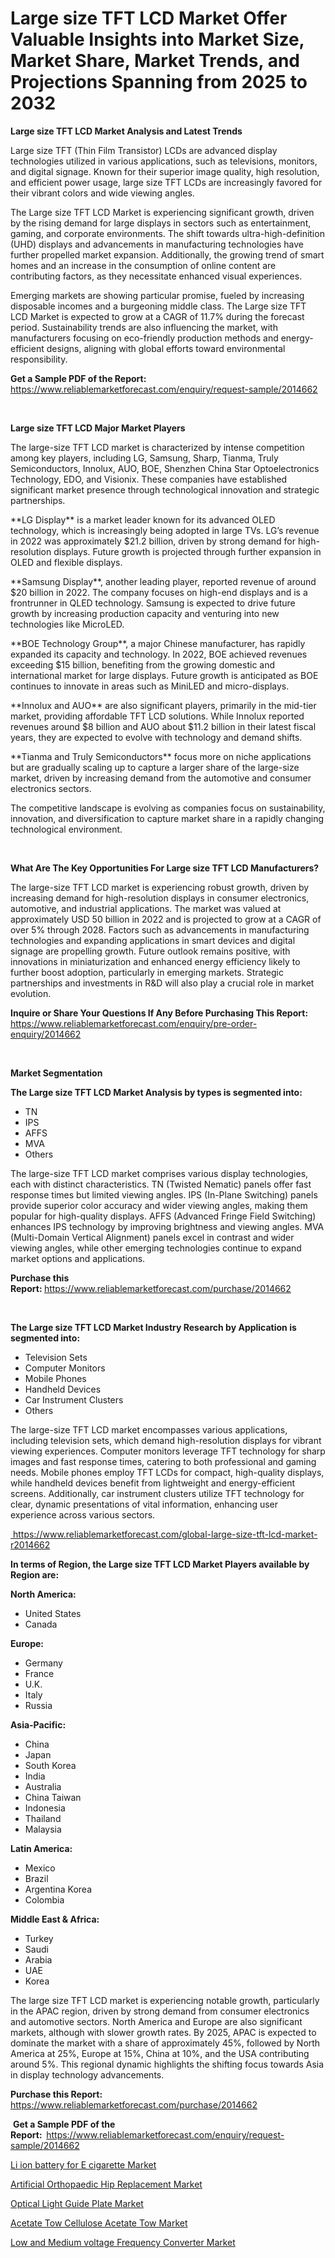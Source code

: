 <p><h1>Large size TFT LCD Market Offer Valuable Insights into Market Size, Market Share, Market Trends, and Projections Spanning from 2025 to 2032</h1></p><p><strong>Large size TFT LCD Market Analysis and Latest Trends</strong></p>
<p><p>Large size TFT (Thin Film Transistor) LCDs are advanced display technologies utilized in various applications, such as televisions, monitors, and digital signage. Known for their superior image quality, high resolution, and efficient power usage, large size TFT LCDs are increasingly favored for their vibrant colors and wide viewing angles. </p><p>The Large size TFT LCD Market is experiencing significant growth, driven by the rising demand for large displays in sectors such as entertainment, gaming, and corporate environments. The shift towards ultra-high-definition (UHD) displays and advancements in manufacturing technologies have further propelled market expansion. Additionally, the growing trend of smart homes and an increase in the consumption of online content are contributing factors, as they necessitate enhanced visual experiences.</p><p>Emerging markets are showing particular promise, fueled by increasing disposable incomes and a burgeoning middle class. The Large size TFT LCD Market is expected to grow at a CAGR of 11.7% during the forecast period. Sustainability trends are also influencing the market, with manufacturers focusing on eco-friendly production methods and energy-efficient designs, aligning with global efforts toward environmental responsibility.</p></p>
<p><strong>Get a Sample PDF of the Report:&nbsp;</strong> <a href="https://www.reliablemarketforecast.com/enquiry/request-sample/2014662?utm_campaign=1134&utm_medium=2&utm_source=Github&utm_content=ia&utm_term=29032025&utm_id=large-size-tft-lcd">https://www.reliablemarketforecast.com/enquiry/request-sample/2014662</a></p>
<p>&nbsp;</p>
<p><strong>Large size TFT LCD Major Market Players</strong></p>
<p><p>The large-size TFT LCD market is characterized by intense competition among key players, including LG, Samsung, Sharp, Tianma, Truly Semiconductors, Innolux, AUO, BOE, Shenzhen China Star Optoelectronics Technology, EDO, and Visionix. These companies have established significant market presence through technological innovation and strategic partnerships.</p><p>**LG Display** is a market leader known for its advanced OLED technology, which is increasingly being adopted in large TVs. LG’s revenue in 2022 was approximately $21.2 billion, driven by strong demand for high-resolution displays. Future growth is projected through further expansion in OLED and flexible displays.</p><p>**Samsung Display**, another leading player, reported revenue of around $20 billion in 2022. The company focuses on high-end displays and is a frontrunner in QLED technology. Samsung is expected to drive future growth by increasing production capacity and venturing into new technologies like MicroLED.</p><p>**BOE Technology Group**, a major Chinese manufacturer, has rapidly expanded its capacity and technology. In 2022, BOE achieved revenues exceeding $15 billion, benefiting from the growing domestic and international market for large displays. Future growth is anticipated as BOE continues to innovate in areas such as MiniLED and micro-displays.</p><p>**Innolux and AUO** are also significant players, primarily in the mid-tier market, providing affordable TFT LCD solutions. While Innolux reported revenues around $8 billion and AUO about $11.2 billion in their latest fiscal years, they are expected to evolve with technology and demand shifts.</p><p>**Tianma and Truly Semiconductors** focus more on niche applications but are gradually scaling up to capture a larger share of the large-size market, driven by increasing demand from the automotive and consumer electronics sectors.</p><p>The competitive landscape is evolving as companies focus on sustainability, innovation, and diversification to capture market share in a rapidly changing technological environment.</p></p>
<p>&nbsp;</p>
<p><strong>What Are The Key Opportunities For Large size TFT LCD Manufacturers?</strong></p>
<p><p>The large-size TFT LCD market is experiencing robust growth, driven by increasing demand for high-resolution displays in consumer electronics, automotive, and industrial applications. The market was valued at approximately USD 50 billion in 2022 and is projected to grow at a CAGR of over 5% through 2028. Factors such as advancements in manufacturing technologies and expanding applications in smart devices and digital signage are propelling growth. Future outlook remains positive, with innovations in miniaturization and enhanced energy efficiency likely to further boost adoption, particularly in emerging markets. Strategic partnerships and investments in R&D will also play a crucial role in market evolution.</p></p>
<p><strong>Inquire or Share Your Questions If Any Before Purchasing This Report:</strong> <a href="https://www.reliablemarketforecast.com/enquiry/pre-order-enquiry/2014662?utm_campaign=1134&utm_medium=2&utm_source=Github&utm_content=ia&utm_term=29032025&utm_id=large-size-tft-lcd">https://www.reliablemarketforecast.com/enquiry/pre-order-enquiry/2014662</a></p>
<p>&nbsp;</p>
<p><strong>Market Segmentation</strong></p>
<p><strong>The Large size TFT LCD Market Analysis by types is segmented into:</strong></p>
<p><ul><li>TN</li><li>IPS</li><li>AFFS</li><li>MVA</li><li>Others</li></ul></p>
<p><p>The large-size TFT LCD market comprises various display technologies, each with distinct characteristics. TN (Twisted Nematic) panels offer fast response times but limited viewing angles. IPS (In-Plane Switching) panels provide superior color accuracy and wider viewing angles, making them popular for high-quality displays. AFFS (Advanced Fringe Field Switching) enhances IPS technology by improving brightness and viewing angles. MVA (Multi-Domain Vertical Alignment) panels excel in contrast and wider viewing angles, while other emerging technologies continue to expand market options and applications.</p></p>
<p><strong>Purchase this Report:&nbsp;</strong><a href="https://www.reliablemarketforecast.com/purchase/2014662?utm_campaign=1134&utm_medium=2&utm_source=Github&utm_content=ia&utm_term=29032025&utm_id=large-size-tft-lcd">https://www.reliablemarketforecast.com/purchase/2014662</a></p>
<p>&nbsp;</p>
<p><strong>The Large size TFT LCD Market Industry Research by Application is segmented into:</strong></p>
<p><ul><li>Television Sets</li><li>Computer Monitors</li><li>Mobile Phones</li><li>Handheld Devices</li><li>Car Instrument Clusters</li><li>Others</li></ul></p>
<p><p>The large-size TFT LCD market encompasses various applications, including television sets, which demand high-resolution displays for vibrant viewing experiences. Computer monitors leverage TFT technology for sharp images and fast response times, catering to both professional and gaming needs. Mobile phones employ TFT LCDs for compact, high-quality displays, while handheld devices benefit from lightweight and energy-efficient screens. Additionally, car instrument clusters utilize TFT technology for clear, dynamic presentations of vital information, enhancing user experience across various sectors.</p></p>
<p><a href="https://www.reliablemarketforecast.com/global-large-size-tft-lcd-market-r2014662?utm_campaign=1134&utm_medium=2&utm_source=Github&utm_content=ia&utm_term=29032025&utm_id=large-size-tft-lcd">&nbsp;https://www.reliablemarketforecast.com/global-large-size-tft-lcd-market-r2014662</a></p>
<p><strong>In terms of Region, the Large size TFT LCD Market Players available by Region are:</strong></p>
<p>
    <p> <strong> North America: </strong>
        <ul>
            <li>United States</li>
            <li>Canada</li>
        </ul>
        </p> 
    <p> <strong> Europe: </strong>
        <ul>
            <li>Germany</li>
            <li>France</li>
            <li>U.K.</li>
            <li>Italy</li>
            <li>Russia</li>
        </ul>
        </p> 
    <p> <strong> Asia-Pacific: </strong>
        <ul>
            <li>China</li>
            <li>Japan</li>
            <li>South Korea</li>
            <li>India</li>
            <li>Australia</li>
            <li>China Taiwan</li>
            <li>Indonesia</li>
            <li>Thailand</li>
            <li>Malaysia</li>
        </ul>
        </p> 
    <p> <strong> Latin America: </strong>
        <ul>
            <li>Mexico</li>
            <li>Brazil</li>
            <li>Argentina Korea</li>
            <li>Colombia</li>
        </ul>
        </p> 
    <p> <strong> Middle East & Africa: </strong>
        <ul>
            <li>Turkey</li>
            <li>Saudi</li>
            <li>Arabia</li>
            <li>UAE</li>
            <li>Korea</li>
        </ul>
    </p>
    </p>
<p><p>The large size TFT LCD market is experiencing notable growth, particularly in the APAC region, driven by strong demand from consumer electronics and automotive sectors. North America and Europe are also significant markets, although with slower growth rates. By 2025, APAC is expected to dominate the market with a share of approximately 45%, followed by North America at 25%, Europe at 15%, China at 10%, and the USA contributing around 5%. This regional dynamic highlights the shifting focus towards Asia in display technology advancements.</p></p>
<p><strong>Purchase this Report: </strong><a href="https://www.reliablemarketforecast.com/purchase/2014662?utm_campaign=1134&utm_medium=2&utm_source=Github&utm_content=ia&utm_term=29032025&utm_id=large-size-tft-lcd">https://www.reliablemarketforecast.com/purchase/2014662</a></p>
<p>&nbsp;<strong>Get a Sample PDF of the Report:&nbsp;&nbsp;</strong><a href="https://www.reliablemarketforecast.com/enquiry/request-sample/2014662?utm_campaign=1134&utm_medium=2&utm_source=Github&utm_content=ia&utm_term=29032025&utm_id=large-size-tft-lcd">https://www.reliablemarketforecast.com/enquiry/request-sample/2014662</a></p>
<p><strong></strong></p>
<p><p><a href="https://github.com/zemonarutaep/Market-Research-Report-List-1/blob/main/li-ion-battery-for-e-cigarette-market.md?utm_campaign=1134&utm_medium=2&utm_source=Github&utm_content=ia&utm_term=29032025&utm_id=large-size-tft-lcd">Li ion battery for E cigarette Market</a></p><p><a href="https://github.com/ujanoandryvw/Market-Research-Report-List-1/blob/main/artificial-orthopaedic-hip-replacement-market.md?utm_campaign=1134&utm_medium=2&utm_source=Github&utm_content=ia&utm_term=29032025&utm_id=large-size-tft-lcd">Artificial Orthopaedic Hip Replacement Market</a></p><p><a href="https://github.com/donnypolan/Market-Research-Report-List-1/blob/main/optical-light-guide-plate-market.md?utm_campaign=1134&utm_medium=2&utm_source=Github&utm_content=ia&utm_term=29032025&utm_id=large-size-tft-lcd">Optical Light Guide Plate Market</a></p><p><a href="https://github.com/floengsubb/Market-Research-Report-List-1/blob/main/acetate-tow-cellulose-acetate-tow-market.md?utm_campaign=1134&utm_medium=2&utm_source=Github&utm_content=ia&utm_term=29032025&utm_id=large-size-tft-lcd">Acetate Tow Cellulose Acetate Tow Market</a></p><p><a href="https://github.com/buluckcapps2/Market-Research-Report-List-1/blob/main/low-and-medium-voltage-frequency-converter-market.md?utm_campaign=1134&utm_medium=2&utm_source=Github&utm_content=ia&utm_term=29032025&utm_id=large-size-tft-lcd">Low and Medium voltage Frequency Converter Market</a></p></p>